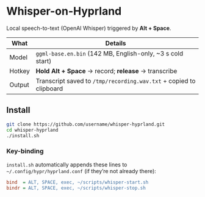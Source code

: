 # Whisper-on-Hyprland

Local speech-to-text (OpenAI Whisper) triggered by **Alt + Space**.

| What | Details |
|------|---------|
| Model | `ggml-base.en.bin` (142 MB, English-only, ~3 s cold start) |
| Hotkey | **Hold Alt + Space** → record; **release** → transcribe |
| Output | Transcript saved to `/tmp/recording.wav.txt` + copied to clipboard |

## Install

```bash
git clone https://github.com/username/whisper-hyprland.git
cd whisper-hyprland
./install.sh
```



### Key-binding

`install.sh` automatically appends these lines to  
`~/.config/hypr/hyprland.conf` (if they’re not already there):

```ini
bind  = ALT, SPACE, exec, ~/scripts/whisper-start.sh
bindr = ALT, SPACE, exec, ~/scripts/whisper-stop.sh
```

